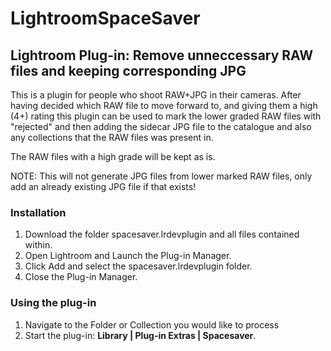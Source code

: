 # LightroomSpaceSaver
## Lightroom Plug-in: Remove unneccessary RAW files and keeping corresponding JPG

This is a plugin for people who shoot RAW+JPG in their cameras.
After having decided which RAW file to move forward to, and giving them a high (4+) rating
this plugin can be used to mark the lower graded RAW files with "rejected" and then adding the sidecar
JPG file to the catalogue and also any collections that the RAW files was present in.

The RAW files with a high grade will be kept as is.

NOTE: This will not generate JPG files from lower marked RAW files, only add an already existing
JPG file if that exists!

### Installation
1. Download the folder spacesaver.lrdevplugin and all files contained within.
2. Open Lightroom and Launch the Plug-in Manager.
3. Click Add and select the spacesaver.lrdevplugin folder.
4. Close the Plug-in Manager.

### Using the plug-in
1. Navigate to the Folder or Collection you would like to process
2. Start the plug-in: **Library | Plug-in Extras | Spacesaver**.
